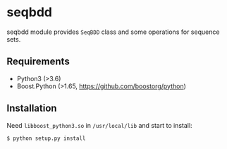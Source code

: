 seqbdd
===============
seqbdd module provides `SeqBDD` class and some operations for sequence sets.

Requirements
---------------
- Python3 (>3.6)
- Boost.Python (>1.65, https://github.com/boostorg/python)


Installation
---------------
Need `libboost_python3.so` in `/usr/local/lib` and start to install:
```shell
$ python setup.py install
```
